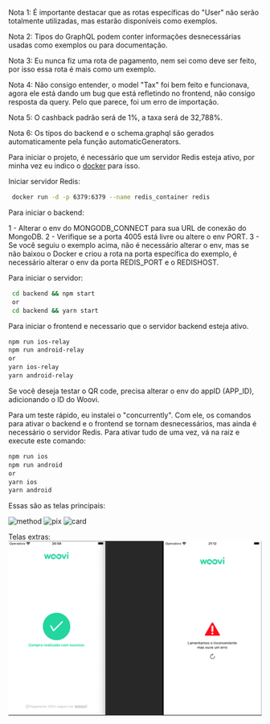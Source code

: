 Nota 1: É importante destacar que as rotas específicas do "User" não serão totalmente utilizadas, mas estarão disponíveis como exemplos.

Nota 2: Tipos do GraphQL podem conter informações desnecessárias usadas como exemplos ou para documentação.

Nota 3: Eu nunca fiz uma rota de pagamento, nem sei como deve ser feito, por isso essa rota é mais como um exemplo.

Nota 4: Não consigo entender, o model "Tax" foi bem feito e funcionava, agora ele está dando um bug que está refletindo no frontend, não consigo resposta da query. Pelo que parece, foi um erro de importação.

Nota 5: O cashback padrão será de 1%, a taxa será de 32,788%.

Nota 6: Os tipos do backend e o schema.graphql são gerados automaticamente pela função automaticGenerators.

Para iniciar o projeto, é necessário que um servidor Redis esteja ativo, por minha vez eu indico o [docker](https://www.docker.com/) para isso.

Iniciar servidor Redis:

```bash
 docker run -d -p 6379:6379 --name redis_container redis
```

Para iniciar o backend:

1 - Alterar o env do MONGODB_CONNECT para sua URL de conexão do MongoDB.
2 - Verifique se a porta 4005 está livre ou altere o env PORT.
3 - Se você seguiu o exemplo acima, não é necessário alterar o env, mas se não baixou o Docker e criou a rota na porta específica do exemplo, é necessário alterar o env da porta REDIS_PORT e o REDISHOST.

Para iniciar o servidor:

```bash
 cd backend && npm start
 or
 cd backend && yarn start
```

Para iniciar o frontend e necessario que o servidor backend esteja ativo.

```bash
npm run ios-relay
npm run android-relay
or
yarn ios-relay
yarn android-relay
```

Se você deseja testar o QR code, precisa alterar o env do appID (APP_ID), adicionando o ID do Woovi.

Para um teste rápido, eu instalei o "concurrently". Com ele, os comandos para ativar o backend e o frontend se tornam desnecessários, mas ainda é necessário o servidor Redis. Para ativar tudo de uma vez, vá na raiz e execute este comando:

```bash
npm run ios
npm run android
or
yarn ios
yarn android
```

Essas são as telas principais:

![method](https://github.com/ReijanLopes/woovi/assets/56601947/73a61abc-373a-4681-a928-1a59f7a6e57e)
![pix](https://github.com/ReijanLopes/woovi/assets/56601947/50cd105b-31e3-459a-a95c-5152aedd7e38)
![card](https://github.com/ReijanLopes/woovi/assets/56601947/237aedf0-871e-444c-bd62-b5be50e0f485)

Telas extras:
![Tela de erro](./assets/extras.png)
